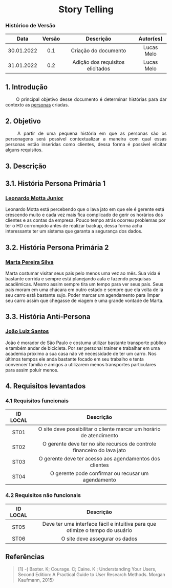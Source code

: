 # <center> Story Telling

### Histórico de Versão
|    Data    | Versão | Descrição            | Autor(es)       |
| :--------: | :----: | :------------------: | :-------------: |
| 30.01.2022 |  0.1   | Criação do documento | Lucas Melo |
| 31.01.2022 |  0.2   | Adição dos requisitos elicitados | Lucas Melo |



## 1. Introdução

<p align="justify">&emsp;&emsp;
  O principal objetivo desse documento é determinar histórias para dar contexto as <a href='/StoryTelling'>personas</a> criadas.
</p>


## 2. Objetivo
<p align="justify">&emsp;&emsp;
  A partir de uma pequena história em que as personas são os personagens será possível contextualizar a maneira com qual essas personas estão inseridas como clientes, dessa forma é possível elicitar alguns requisitos.
</p>

## 3. Descrição
## 3.1. História Persona Primária 1
### [Leonardo Motta Junior](/sprint01/Personas/#leonardo)

Leonardo Motta está percebendo que o lava jato em que ele é gerente está crescendo muito e cada vez mais fica complicado de gerir os horários dos clientes e as contas da empresa. Pouco tempo atrás ocorreu problemas por ter o HD corrompido antes de realizar backup, dessa forma acha interessante ter um sistema que garanta a segurança dos dados.


## 3.2. História Persona Primária 2

### [Marta Pereira Silva](/sprint01/Personas/#marta)

Marta costumar visitar seus pais pelo menos uma vez ao mês. Sua vida é bastante corrida e sempre está planejando aula e fazendo pesquisas acadêmicas. Mesmo assim sempre tira um tempo para ver seus pais. Seus pais moram em uma chácara em outro estado e sempre que ela volta de lá seu carro está bastante sujo. Poder marcar um agendamento para limpar seu carro assim que chegasse de viagem é uma grande vontade de Marta.


## 3.3. História Anti-Persona

### [João Luiz Santos](/sprint01/Personas/#joao)

João é morador de São Paulo e costuma utilizar bastante transporte público e também andar de bicicleta. Por ser personal trainer e trabalhar em uma academia próximo a sua casa não vê necessidade de ter um carro. Nos últimos tempos ele anda bastante focado em seu trabalho e tenta convencer família e amigos a utilizarem menos transportes particulares para assim poluir menos.

## 4.  Requisitos levantados



### 4.1 Requisitos funcionais
| ID LOCAL | Descrição |
| :------: | :-------: |
| ST01 | O site deve possibilitar o cliente marcar um horário de atendimento|
| ST02 | O gerente deve ter no site recursos de controle financeiro do lava jato|
| ST03 | O gerente deve ter acesso aos agendamentos dos clientes |
| ST04 | O gerente pode confirmar ou recusar um agendamento |

### 4.2 Requisitos não funcionais
| ID LOCAL | Descrição |
| :------: | :-------: |
| ST05 | Deve ter uma interface fácil e intuitiva para que otimize o tempo do usuário|
| ST06 | O site deve assegurar os dados |

## Referências

> [1] -(  Baxter. K; Courage. C; Caine. K ;  Understanding Your Users, Second Edition: A Practical Guide to User Research Methods. Morgan Kaufmann, 2015)
